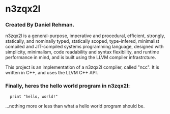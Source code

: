 # n3zqx2l

### Created By Daniel Rehman.

n3zqx2l is a general-purpose, imperative and procedural, efficient, strongly, statically, and nominally typed, statically scoped, type-infered, minimalist compiled and JIT-compiled systems programming language, designed with simplicity, minimalism, code readability and syntax flexibility, and runtime performance in mind, and is built using the LLVM compiler infrastrcture.

This project is an implementation of a n3zqx2l compiler, called "ncc". It is written in C++, and uses the LLVM C++ API.


### Finally, heres the hello world program in n3zqx2l:

```
  print "hello, world!"
```

...nothing more or less than what a hello world program should be.

